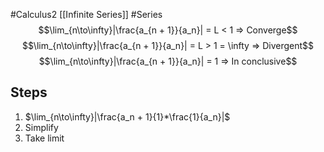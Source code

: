 #Calculus2 [[Infinite Series]] #Series 
$$\lim_{n\to\infty}|\frac{a_{n + 1}}{a_n}| = L < 1 => Converge$$
$$\lim_{n\to\infty}|\frac{a_{n + 1}}{a_n}| = L > 1 = \infty => Divergent$$
$$\lim_{n\to\infty}|\frac{a_{n + 1}}{a_n}| = 1 => In conclusive$$
## Steps
1. $\lim_{n\to\infty}|\frac{a_n + 1}{1}*\frac{1}{a_n}|$
2. Simplify 
3. Take limit